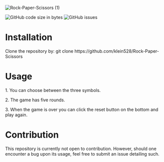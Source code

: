 ![Rock-Paper-Scissors (1)](https://user-images.githubusercontent.com/88459146/223828127-7f2217af-1bfa-4131-bd29-1378448d7077.png)


![GitHub code size in bytes](https://img.shields.io/github/languages/code-size/klein528/Rock-Paper-Scissors) ![GitHub issues](https://img.shields.io/github/issues-raw/klein528/Rock-Paper-Scissors)

<h1>Installation</h1>
Clone the repository by: git clone https://github.com/klein528/Rock-Paper-Scissors

<h1>Usage</h1>
<p>1. You can choose between the three symbols.</p>

<p>2. The game has five rounds.</p>

<p>3. When the game is over you can click the reset button on the bottom and play again.</p>

<h1>Contribution</h1>
<p>This repository is currently not open to contribution. However, should one encounter a bug upon its usage, feel free to submit an issue detailing such.</p>
